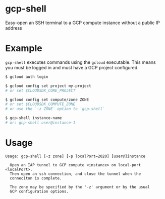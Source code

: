 # gcp-shell
Easy-open an SSH terminal to a GCP compute instance without a public IP address

# Example

`gcp-shell` executes commands using the `gcloud` executable. This means
you must be logged in and must have a GCP project configured.

```bash
$ gcloud auth login

$ gcloud config set project my-project
# or set $CLOUDSDK_CORE_PROJECT

$ gcloud config set compute/zone ZONE
# or set $CLOUDSDK_COMPUTE_ZONE
# or use the `-z ZONE` option to `gcp-shell`

$ gcp-shell instance-name
# or: gcp-shell user@instance-1
```

# Usage

```
Usage: gcp-shell [-z zone] [-p localPort=2020] [user@]instance

  Open an IAP tunnel to GCP compute <instance> on local-port <localPort>.
  Then open an ssh connection, and close the tunnel when the
  conneciton is complete.

  The zone may be specified by the '-z' argument or by the usual
  GCP configuration options.
```
